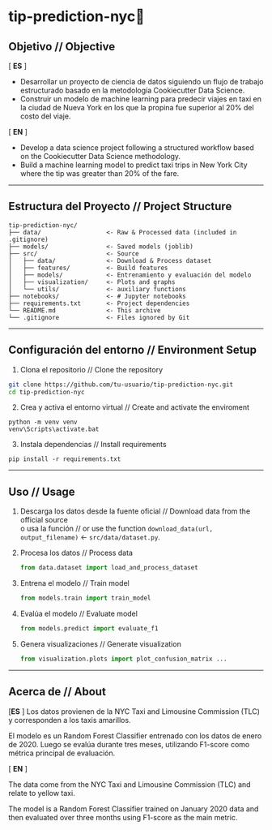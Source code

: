 # tip-prediction-nyc🗽
## Objetivo // Objective

[ **ES** ]
- Desarrollar un proyecto de ciencia de datos siguiendo un flujo de trabajo estructurado basado en la metodología Cookiecutter Data Science.
- Construir un modelo de machine learning para predecir viajes en taxi en la ciudad de Nueva York en los que la propina fue superior al 20% del costo del viaje.

[ **EN** ]
- Develop a data science project following a structured workflow based on the Cookiecutter Data Science methodology.
- Build a machine learning model to predict taxi trips in New York City where the tip was greater than 20% of the fare.  

---

## Estructura del Proyecto // Project Structure

```
tip-prediction-nyc/
├── data/                  <- Raw & Processed data (included in .gitignore) 
├── models/                <- Saved models (joblib)
├── src/                   <- Source 
│   ├── data/              <- Download & Process dataset
│   ├── features/          <- Build features
│   ├── models/            <- Entrenamiento y evaluación del modelo
│   ├── visualization/     <- Plots and graphs
│   └── utils/             <- auxiliary functions
├── notebooks/             <- # Jupyter notebooks
├── requirements.txt       <- Project dependencies
└── README.md              <- This archive
└── .gitignore             <- Files ignored by Git
```
---

## Configuración del entorno // Environment Setup

1. Clona el repositorio // Clone the repository
```bash
git clone https://github.com/tu-usuario/tip-prediction-nyc.git
cd tip-prediction-nyc
```
2. Crea y activa el entorno virtual // Create and activate the enviroment
```
python -m venv venv
venv\Scripts\activate.bat
```
3. Instala dependencias // Install requirements
```
pip install -r requirements.txt
```
---
## Uso // Usage
                     
1. Descarga los datos desde la fuente oficial // Download data from the official source  
   o usa la función  // or use the function
   `download_data(url, output_filename)` <- `src/data/dataset.py`. 

2. Procesa los datos // Process data
   ```python
   from data.dataset import load_and_process_dataset
   ```

3. Entrena el modelo // Train model
   ```python
   from models.train import train_model
   ```

4. Evalúa el modelo // Evaluate model
   ```python
   from models.predict import evaluate_f1
   ```

5. Genera visualizaciones // Generate visualization
   ```python
   from visualization.plots import plot_confusion_matrix ...
   ```

---

##  Acerca de // About
[**ES** ]
Los datos provienen de la NYC Taxi and Limousine Commission (TLC) y corresponden a los taxis amarillos.

El modelo es un Random Forest Classifier entrenado con los datos de enero de 2020. Luego se evalúa durante tres meses, utilizando F1-score como métrica principal de evaluación.

[ **EN** ]

The data come from the NYC Taxi and Limousine Commission (TLC) and relate to yellow taxi.

The model is a Random Forest Classifier trained on January 2020 data and then evaluated over three months  using F1-score as the main metric.